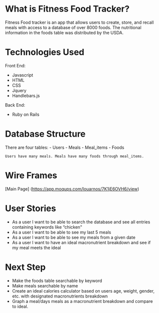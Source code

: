 # What is Fitness Food Tracker?

Fitness Food tracker is an app that allows users to create, store, and recall meals with access to a database of over 8000 foods. The nutritional information in the foods table was distributed by the USDA. 

# Technologies Used

Front End:
 - Javascript
 - HTML
 - CSS
 - Jquery
 - Handlebars.js
 
 Back End:
 - Ruby on Rails

# Database Structure

  There are four tables:
    - Users
    - Meals
    - Meal_items
    - Foods
    
    Users have many meals. Meals have many foods through meal_items. 
    
# Wire Frames
[Main Page] (https://app.moqups.com/louarnos/7K1jE6OVH6/view)

# User Stories

- As a user I want to be able to search the database and see all entries containing keywords like “chicken"
- As a user I want to be able to see my last 5 meals
- As a user I want to be able to see my meals from a given date
- As a user I want to have an ideal macronutrient breakdown and see if my meal meets the ideal

# Next Step

- Make the foods table searchable by keyword
- Make meals searchable by name
- Create an ideal calories calculator based on users age, weight, gender, etc. with designated macronutrients breakdown
- Graph a meal/days meals as a macronutrient breakdown and compare to ideal.

